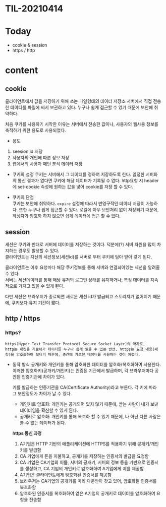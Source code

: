 # TIL-20210414

# Today

- cookie & session
- https / http

# content

## cookie

클라이언트에서 값을 저장하기 위해 쓰는 파일형태의 데이터 저장소
서버에서 직접 전송한 데이터를 파일에 써서 보관하고 있다. 누구나 쉽게 접근할 수 있기 때문에 보안에 취약하다.

처음 쿠키를 사용하기 시작한 이유는 서버에서 전송한 값이나, 사용자의 웹사용 정보를 축적하기 위한 용도로 사용되었다.

- 용도

1. seesion id 저장
2. 사용자의 개인에 따른 정보 저장
3. 웹에서의 사용자 패턴 분석 데이터 저장

- 쿠키의 설정
  쿠키는 서버에서 그 데이터를 정하여 저장하도록 한다. 일정한 서버와의 통신 결과가 없다면 쿠키에 해당 데이터가 기록될 수 없다.
  http요청 시 header에 set-cookie 속성에 원하는 값을 넣어 cookie를 저장 할 수 있다.

- 쿠키의 단점  
  쿠키는 보안에 취약하다. `expire` 설정에 따라서 반영구적인 데이터 저장이 가능하다.
  또한 누구나 쉽게 접근할 수 있다. 로컬에 아무 보안처리 없이 저장되기 때문에, 작성자가 암호화 하지 않으면 쉽게 데이터에 접근 할 수 있다.

## session

세션은 쿠키와 반대로 서버에 데이터를 저장하는 것이다. 덕분에(?) 서버 자원을 많이 차지하는 경우도 발생할 수 있다.  
 클라이언트는 자신의 세션정보(세션id)를 서버로 부터 쿠키에 담아 받아 갖게 된다.

클라이언트는 이후 요청마다 해당 쿠키정보를 통해 서버와 연결되어있는 세션을 알려줄 수 있다.  
 서버는 세션데이터를 통해 해당 유저의 로그인 상태를 유지하거나, 특정 데이터를 지속적으로 가지고 있을 수 있게 된다.

다만 세션은 브라우저가 종료되면 새로운 세션 id가 발급되고 스토리지가 없어지기 때문에, 쿠키보다 유지 기간이 짧다.

## http / https

### https?

    https(Hyper Text Transfer Protocol Secure Socket Layer)의 약자로,
    http는 패킷을 가로채가 데이터를 누구나 쉽게 읽을 수 있는 반면, https는 요청 내용(패킷)을 암호화하여 보내기 때문에, 중간에 가로챈 데이터를 사용하는 것이 어렵다.

- 동작 방식
  공개키와 개인키를 통해 암호화한 데이터를 암호화/복호화하여 사용한다.  
  이러한 암호화키(공개키/개인키)는 인증된 기관에서 발급하며, 각 브라우저마다 공인된 인증기관에 차이가 있다.

  키를 발급하는 인증기관을 CA(Certificate Authority)라고 부른다.
  각 키에 따라 그 보안정도가 차이가 날 수 있다.

  - 개인키로 암호화: 개인키는 공개되어 있지 않기 때문에, 받는 사람이 내가 보낸 데이터임을 확신할 수 있게 된다.
  - 공개키로 암호화: 개인키를 통해 복호화 할 수 있기 때문에, 나 아닌 다른 사람은 볼 수 없는 데이터가 된다.

  **https 통신 과정**

  1. A기업은 HTTP 기반의 애플리케이션에 HTTPS를 적용하기 위해 공개키/개인키를 발급함
  2. CA 기업에게 돈을 지불하고, 공개키를 저장하는 인증서의 발급을 요청함
  3. CA 기업은 CA기업의 이름, 서버의 공개키, 서버의 정보 등을 기반으로 인증서를 생성하고, CA 기업의 개인키로 암호화하여 A기업에게 이를 제공함
  4. A기업은 클라이언트에게 암호화된 인증서를 제공함
  5. 브라우저는 CA기업의 공개키를 미리 다운받아 갖고 있어, 암호화된 인증서를 복호화함
  6. 암호화된 인증서를 복호화하여 얻은 A기업의 공개키로 데이터를 암호화하여 요청을 전송함
